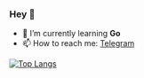### Hey 👋

- 🌱 I’m currently learning **Go**
- 📫 How to reach me: [Telegram](https://t.me/eduardosatrini)

[![Top Langs](https://github-readme-stats.vercel.app/api/top-langs/?username=satrini&layout=compact&hide=html,css,php)](https://github.com/satrini)


<!--
**eduardosatrini/eduardosatrini** is a ✨ _special_ ✨ repository because its `README.md` (this file) appears on your GitHub profile.

Here are some ideas to get you started:

- 🔭 I’m currently working on ...
- 🌱 I’m currently learning Python 
- 👯 I’m looking to collaborate on ...
- 🤔 I’m looking for help with ...
- 💬 Ask me about ...
- 📫 How to reach me: https://t.me/eduardosatrini
- 😄 Pronouns: ...
- ⚡ Fun fact: ...
-->
